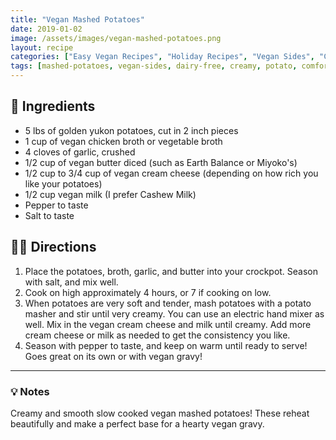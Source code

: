 ```yaml
---
title: "Vegan Mashed Potatoes"
date: 2019-01-02
image: /assets/images/vegan-mashed-potatoes.png
layout: recipe
categories: ["Easy Vegan Recipes", "Holiday Recipes", "Vegan Sides", "Comfort Food"]
tags: [mashed-potatoes, vegan-sides, dairy-free, creamy, potato, comfort-food]
---
```


## 🧾 Ingredients

- 5 lbs of golden yukon potatoes, cut in 2 inch pieces
- 1 cup of vegan chicken broth or vegetable broth
- 4 cloves of garlic, crushed
- 1/2 cup of vegan butter diced (such as Earth Balance or Miyoko's)
- 1/2 cup to 3/4 cup of vegan cream cheese (depending on how rich you like your potatoes)
- 1/2 cup vegan milk (I prefer Cashew Milk)
- Pepper to taste
- Salt to taste

## 👩‍🍳 Directions

1. Place the potatoes, broth, garlic, and butter into your crockpot. Season with salt, and mix well.
2. Cook on high approximately 4 hours, or 7 if cooking on low.
3. When potatoes are very soft and tender, mash potatoes with a potato masher and stir until very creamy. You can use an electric hand mixer as well. Mix in the vegan cream cheese and milk until creamy. Add more cream cheese or milk as needed to get the consistency you like.
4. Season with pepper to taste, and keep on warm until ready to serve! Goes great on its own or with vegan gravy!


---

### 💡 Notes

Creamy and smooth slow cooked vegan mashed potatoes! These reheat beautifully and make a perfect base for a hearty vegan gravy.
